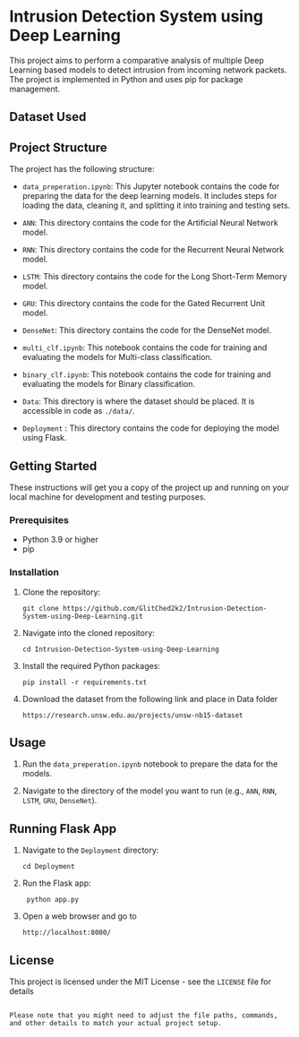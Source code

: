 # Intrusion Detection System using Deep Learning

This project aims to perform a comparative analysis of multiple Deep Learning based models to detect intrusion from incoming network packets. The project is implemented in Python and uses pip for package management.

## Dataset Used

## Project Structure

The project has the following structure:

- `data_preperation.ipynb`: This Jupyter notebook contains the code for preparing the data for the deep learning models. It includes steps for loading the data, cleaning it, and splitting it into training and testing sets.

- `ANN`: This directory contains the code for the Artificial Neural Network model.

- `RNN`: This directory contains the code for the Recurrent Neural Network model.

- `LSTM`: This directory contains the code for the Long Short-Term Memory model.

- `GRU`: This directory contains the code for the Gated Recurrent Unit model.

- `DenseNet`: This directory contains the code for the DenseNet model.

- `multi_clf.ipynb`: This notebook contains the code for training and evaluating the models for Multi-class classification.

- `binary_clf.ipynb`: This notebook contains the code for training and evaluating the models for Binary classification.

- `Data`: This directory is where the dataset should be placed. It is accessible in code as `./data/`.

- `Deployment` : This directory contains the code for deploying the model using Flask.



## Getting Started

These instructions will get you a copy of the project up and running on your local machine for development and testing purposes.

### Prerequisites

- Python 3.9 or higher
- pip

### Installation

1. Clone the repository:
   ```
   git clone https://github.com/GlitChed2k2/Intrusion-Detection-System-using-Deep-Learning.git
   ```
2. Navigate into the cloned repository:
   ```
   cd Intrusion-Detection-System-using-Deep-Learning
   ```
3. Install the required Python packages:
   ```
   pip install -r requirements.txt
    ```
4. Download the dataset from the following link and place in Data folder
    ```
   https://research.unsw.edu.au/projects/unsw-nb15-dataset
    ```

## Usage

1. Run the `data_preperation.ipynb` notebook to prepare the data for the models.

2. Navigate to the directory of the model you want to run (e.g., `ANN`, `RNN`, `LSTM`, `GRU`, `DenseNet`).


## Running Flask App

1. Navigate to the `Deployment` directory:
   ```
   cd Deployment
   ```
2. Run the Flask app:
   ```
    python app.py
    ```
   
3. Open a web browser and go to 
    ```
    http://localhost:8000/
    ```
   


## License

This project is licensed under the MIT License - see the `LICENSE` file for details
```

Please note that you might need to adjust the file paths, commands, and other details to match your actual project setup.